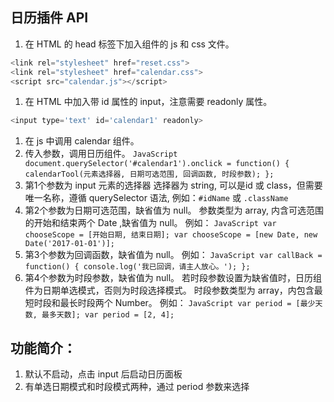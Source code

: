 ## 日历插件 API
1. 在 HTML 的 head 标签下加入组件的 js 和 css 文件。
  ```JavaScript
  <link rel="stylesheet" href="reset.css">
  <link rel="stylesheet" href="calendar.css">
  <script src="calendar.js"></script>
  ```
1. 在 HTML 中加入带 id 属性的 input，注意需要 readonly 属性。
  ```JavaScript
  <input type='text' id='calendar1' readonly>
  ```
1. 在 js 中调用 calendar 组件。
  1. 传入参数，调用日历组件。
    ```JavaScript
    document.querySelector('#calendar1').onclick = function() {
      calendarTool(元素选择器, 日期可选范围, 回调函数, 时段参数);
    };
    ```
  1. 第1个参数为 input 元素的选择器
    选择器为 string, 可以是id 或 class，但需要唯一名称，遵循 querySelector 语法, 
    例如：`#idName` 或 `.className`
  1. 第2个参数为日期可选范围，缺省值为 null。
    参数类型为 array, 内含可选范围的开始和结束两个 Date ,缺省值为 null。
    例如：
    ```JavaScript
    var chooseScope = [开始日期, 结束日期];
    var chooseScope = [new Date, new Date('2017-01-01')];
    ```
  1. 第3个参数为回调函数，缺省值为 null。
    例如：
    ```JavaScript
    var callBack = function() {
      console.log('我已回调，请主人放心。');
    };
    ```
  1. 第4个参数为时段参数，缺省值为 null。
    若时段参数设置为缺省值时，日历组件为日期单选模式，否则为时段选择模式。
    时段参数类型为 array，内包含最短时段和最长时段两个 Number。
    例如：
    ```JavaScript
    var period = [最少天数, 最多天数];
    var period = [2, 4];
    ```

## 功能简介：
1. 默认不启动，点击 input 后启动日历面板
2. 有单选日期模式和时段模式两种，通过 period 参数来选择
